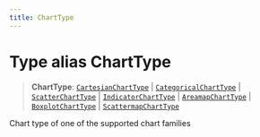 ```yaml
---
title: ChartType
---
```


# Type alias ChartType

> **ChartType**: [`CartesianChartType`](type-alias.CartesianChartType.md) \| [`CategoricalChartType`](type-alias.CategoricalChartType.md) \| [`ScatterChartType`](type-alias.ScatterChartType.md) \| [`IndicatorChartType`](type-alias.IndicatorChartType.md) \| [`AreamapChartType`](type-alias.AreamapChartType.md) \| [`BoxplotChartType`](type-alias.BoxplotChartType.md) \| [`ScattermapChartType`](type-alias.ScattermapChartType.md)

Chart type of one of the supported chart families
